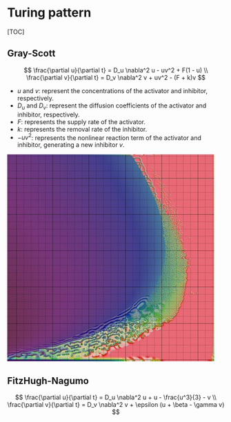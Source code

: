# Turing pattern

[TOC]

## Gray-Scott

$$
\frac{\partial u}{\partial t} = D_u \nabla^2 u - uv^2 + F(1 - u)  \\
\frac{\partial v}{\partial t} = D_v \nabla^2 v + uv^2 - (F + k)v
$$

- $u$ and $v$: represent the concentrations of the activator and inhibitor, respectively.
- $D_u$ and $D_v$: represent the diffusion coefficients of the activator and inhibitor, respectively.
- $F$: represents the supply rate of the activator.
- $k$: represents the removal rate of the inhibitor.
- $-uv^2$: represents the nonlinear reaction term of the activator and inhibitor, generating a new inhibitor $v$.


<img src="./assets/xmorphia-parameter-map.jpg" alt="xmorphia-parameter-map" style="zoom: 50%;" />

## FitzHugh-Nagumo
$$
\frac{\partial u}{\partial t} = D_u \nabla^2 u + u - \frac{u^3}{3} - v  \\
\frac{\partial v}{\partial t} = D_v \nabla^2 v + \epsilon (u + \beta - \gamma v)
$$